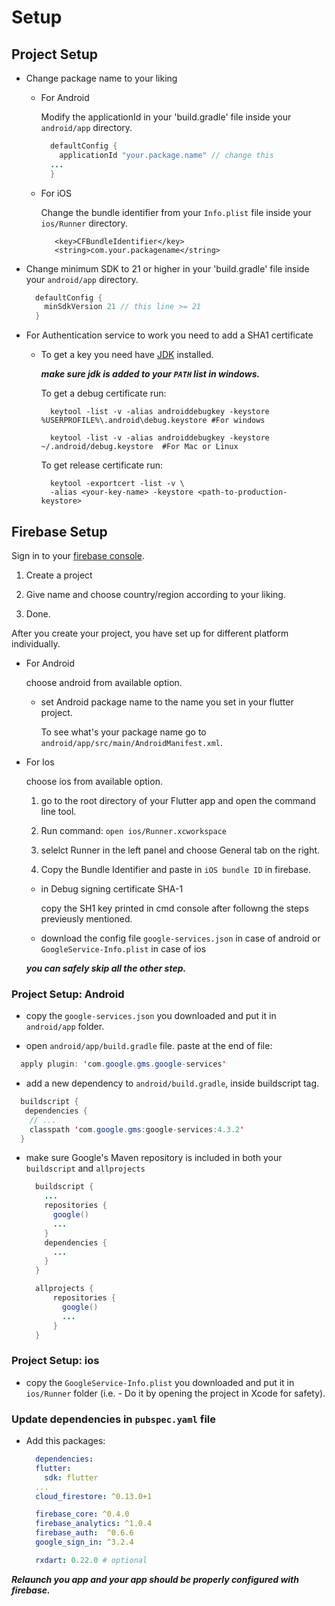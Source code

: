 # Setup

## Project Setup

- Change package name to your liking
  
  - For Android

    Modify the applicationId in your 'build.gradle' file inside your `android/app` directory.

    ```java
      defaultConfig {
        applicationId "your.package.name" // change this
      ...
      }
    ```

  - For iOS

    Change the bundle identifier from your `Info.plist` file inside your `ios/Runner` directory.

     ```plist
        <key>CFBundleIdentifier</key>
        <string>com.your.packagename</string>
     ```
  
- Change minimum SDK to 21 or higher in your 'build.gradle' file inside your `android/app` directory.
  
  ```java
    defaultConfig {
      minSdkVersion 21 // this line >= 21
    }
  ```

- For Authentication service to work you need to add a SHA1 certificate

  - To get a key you need have [JDK](https://www.oracle.com/technetwork/java/javase/downloads/jdk13-downloads-5672538.html) installed.

    ***make sure jdk is added to  your `PATH` list in windows.***

    To get a debug certificate run:

    ```shell
      keytool -list -v -alias androiddebugkey -keystore %USERPROFILE%\.android\debug.keystore #For windows

      keytool -list -v -alias androiddebugkey -keystore ~/.android/debug.keystore  #For Mac or Linux
    ```

    To get release certificate run:

    ```shell
      keytool -exportcert -list -v \
      -alias <your-key-name> -keystore <path-to-production-keystore>
    ```

## Firebase Setup

  Sign in to your [firebase console](https://console.firebase.google.com/).

  1. Create a project

  2. Give name and choose country/region according to your liking.

  3. Done.

  After you create your project, you have set up for different platform individually.

- For Android

  choose android from available option.

  - set Android package name to the name you set in your flutter project.

    To see what's your package name go to `android/app/src/main/AndroidManifest.xml`.

- For Ios

  choose ios from available option.

    1. go to the root directory of your Flutter app and open the command line tool.

    2. Run command: `open ios/Runner.xcworkspace`

    3. selelct Runner in the left panel and choose General tab on the right.

    4. Copy the Bundle Identifier and paste in `iOS bundle ID` in firebase.

  - in Debug signing certificate SHA-1

    copy the SH1 key printed in cmd console after followng the steps previeusly mentioned.

  - download the config file `google-services.json` in case of android  or `GoogleService-Info.plist` in case of ios

  ***you can safely skip all the other step.***

### Project Setup: Android

- copy the `google-services.json` you downloaded and put it in `android/app` folder.

- open `android/app/build.gradle` file.
     paste at the end of file:

```java
  apply plugin: 'com.google.gms.google-services'
```

- add a new dependency to `android/build.gradle`, inside buildscript tag.

```java
  buildscript {
   dependencies {
    // ...
    classpath 'com.google.gms:google-services:4.3.2'
  }
```

- make sure Google's Maven repository is included in both your `buildscript` and `allprojects`

  ```java
    buildscript {
      ...
      repositories {
        google()
        ...
      }
      dependencies {
        ...
      }
    }

    allprojects {
        repositories {
          google()
          ...
        }
    }
  ```

### Project Setup: ios

- copy the `GoogleService-Info.plist` you downloaded and put it in `ios/Runner` folder (i.e. - Do it by opening the project in Xcode for safety).

### Update dependencies in `pubspec.yaml` file

- Add this packages:
  
  ```yaml
    dependencies:
    flutter:
      sdk: flutter
    ...
    cloud_firestore: ^0.13.0+1

    firebase_core: ^0.4.0
    firebase_analytics: ^1.0.4
    firebase_auth:  ^0.6.6
    google_sign_in: ^3.2.4

    rxdart: 0.22.0 # optional
  ```

***Relaunch you app and your app should be properly configured with firebase.***
